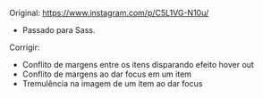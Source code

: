 Original: https://www.instagram.com/p/C5L1VG-N10u/

* Passado para Sass.

Corrigir:
 - Conflito de margens entre os itens disparando efeito hover out
 - Conflito de margens ao dar focus em um item
 - Tremulência na imagem de um item ao dar focus